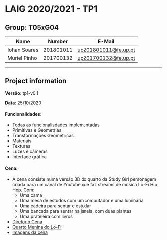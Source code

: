 # LAIG 2020/2021 - TP1

## Group: T05xG04

| Name             | Number    | E-Mail             |
| ---------------- | --------- | ------------------ |
| Iohan Soares     | 201801011 |up201801011@fe.up.pt|
| Muriel Pinho     | 201700132 |up201700132@fe.up.pt|

----
## Project information

**Versão**: tp1-v0.1

**Data**: 25/10/2020

#### Funcionalidades: 
* Todas as funcionalisdades implementadas
* Primitivas e Geometrias
* Transformações Geométricas
* Materiais
* Texturas
* Luzes e câmeras
* Interface gráfica

#### Cena:
* A cena consiste numa versão 3D do quarto da Study Girl personagem criada para um canal de Youtube que faz streams de música Lo-Fi Hip Hop. 
Com:
    * Uma cama 
    * Uma mesa de estudos com um computador e uma luminária
    * Uma cadeira para sentar e estudar
    * Uma bancada para sentar na janela, com duas plantas
    * Uma prateleira com livros
* [Diretorio Cena](TP1/scenes)
* [Quarto Menina do Lo-Fi](TP1/scenes/demo.xml)
* [Imagens da cena](TP1/scenes/images)